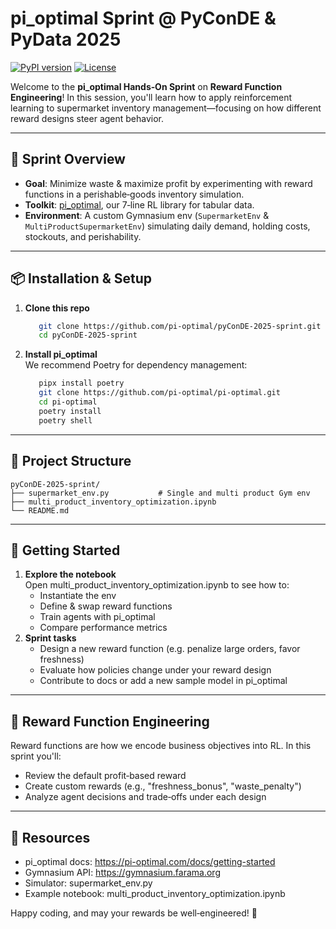 # pi_optimal Sprint @ PyConDE & PyData 2025

[![PyPI version](https://img.shields.io/pypi/v/pi-optimal)](https://pypi.org/project/pi-optimal)
[![License](https://img.shields.io/github/license/pi-optimal/pi-optimal)](https://github.com/pi-optimal/pi-optimal/blob/main/LICENSE)

Welcome to the **pi_optimal Hands‑On Sprint** on **Reward Function Engineering**! In this session, you'll learn how to apply reinforcement learning to supermarket inventory management—focusing on how different reward designs steer agent behavior.

---

## 🚀 Sprint Overview

- **Goal**: Minimize waste & maximize profit by experimenting with reward functions in a perishable‐goods inventory simulation.
- **Toolkit**: [pi_optimal](https://pi-optimal.com/docs/getting-started), our 7‑line RL library for tabular data.
- **Environment**: A custom Gymnasium env (`SupermarketEnv` & `MultiProductSupermarketEnv`) simulating daily demand, holding costs, stockouts, and perishability.

---

## 📦 Installation & Setup

1. **Clone this repo**  
   ```bash
      git clone https://github.com/pi-optimal/pyConDE-2025-sprint.git
      cd pyConDE-2025-sprint
   ```

2. **Install pi_optimal**  
   We recommend Poetry for dependency management:
   ```bash
      pipx install poetry
      git clone https://github.com/pi-optimal/pi-optimal.git
      cd pi-optimal
      poetry install
      poetry shell
   ```

---

## 📂 Project Structure
```
pyConDE-2025-sprint/
├── supermarket_env.py           # Single and multi product Gym env
├── multi_product_inventory_optimization.ipynb
└── README.md
```

---

## 🏁 Getting Started
1. **Explore the notebook**  
   Open multi_product_inventory_optimization.ipynb to see how to:
   - Instantiate the env
   - Define & swap reward functions
   - Train agents with pi_optimal
   - Compare performance metrics
2. **Sprint tasks**
   - Design a new reward function (e.g. penalize large orders, favor freshness)
   - Evaluate how policies change under your reward design
   - Contribute to docs or add a new sample model in pi_optimal

---

## 🎯 Reward Function Engineering

Reward functions are how we encode business objectives into RL. In this sprint you'll:
- Review the default profit‐based reward
- Create custom rewards (e.g., "freshness_bonus", "waste_penalty")
- Analyze agent decisions and trade‑offs under each design

---

## 🔗 Resources
- pi_optimal docs: https://pi-optimal.com/docs/getting-started
- Gymnasium API: https://gymnasium.farama.org
- Simulator: supermarket_env.py
- Example notebook: multi_product_inventory_optimization.ipynb

Happy coding, and may your rewards be well‑engineered! 🎉

